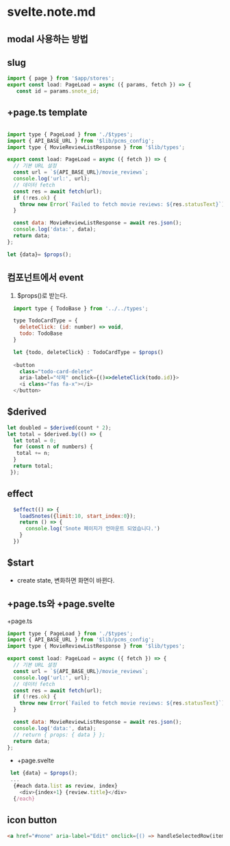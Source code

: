 # svelte.note.md

## modal 사용하는 방법

## slug

```javascript
import { page } from '$app/stores';
export const load: PageLoad = async ({ params, fetch }) => {
   const id = params.snote_id;
```

## +page.ts template

```javascript

import type { PageLoad } from './$types';
import { API_BASE_URL } from '$lib/pcms_config';
import type { MovieReviewListResponse } from '$lib/types';

export const load: PageLoad = async ({ fetch }) => {
  // 기본 URL 설정
  const url = `${API_BASE_URL}/movie_reviews`;
  console.log('url:', url);
  // 데이터 fetch
  const res = await fetch(url);
  if (!res.ok) {
    throw new Error(`Failed to fetch movie reviews: ${res.statusText}`);
  }

  const data: MovieReviewListResponse = await res.json();
  console.log('data:', data);
  return data;
};

let {data}= $props();

```

## 컴포넌트에서 event

1. $props()로 받는다.

```javascript
  import type { TodoBase } from '../../types';

  type TodoCardType = { 
    deleteClick: (id: number) => void,
    todo: TodoBase 
  }

  let {todo, deleteClick} : TodoCardType = $props()
  
  <button 
    class="todo-card-delete" 
    aria-label="삭제" onclick={()=>deleteClick(todo.id)}>
    <i class="fas fa-x"></i>
  </button> 
```

## $derived

```javascript
let doubled = $derived(count * 2);
let total = $derived.by(() => {
  let total = 0;
  for (const n of numbers) {
   total += n;
  }
  return total;
 });
```

## effect

```javascript
  $effect(() => {
    loadSnotes({limit:10, start_index:0});
    return () => {
      console.log('Snote 페이지가 언마운트 되었습니다.')
    }
  })
```

## $start

- create state, 변화하면 화면이 바뀐다.

## +page.ts와 +page.svelte

+page.ts

```javascript
import type { PageLoad } from './$types';
import { API_BASE_URL } from '$lib/pcms_config';
import type { MovieReviewListResponse } from '$lib/types';

export const load: PageLoad = async ({ fetch }) => {
  // 기본 URL 설정
  const url = `${API_BASE_URL}/movie_reviews`;
  console.log('url:', url);
  // 데이터 fetch
  const res = await fetch(url);
  if (!res.ok) {
    throw new Error(`Failed to fetch movie reviews: ${res.statusText}`);
  }

  const data: MovieReviewListResponse = await res.json();
  console.log('data:', data);
  // return { props: { data } };
  return data;
};
```

- +page.svelte

```javascript
 let {data} = $props();
 ...
  {#each data.list as review, index}
    <div>{index+1} {review.title}</div>
  {/each}
```

## icon button

```html
<a href="#none" aria-label="Edit" onclick={() => handleSelectedRow(item.id)}><i class="fa fa-edit"></i></a>
```

